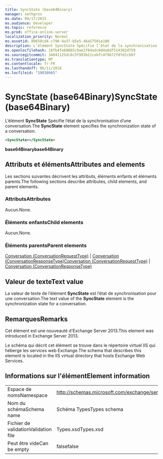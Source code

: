 ```yaml
---
title: SyncState (base64Binary)
manager: sethgros
ms.date: 09/17/2015
ms.audience: Developer
ms.topic: reference
ms.prod: office-online-server
localization_priority: Normal
ms.assetid: 89650cd4-c790-4a37-b5e5-46a57501e100
description: L’élément SyncState Spécifie l’état de la synchronisation d’une conversation.
ms.openlocfilehash: 18fb4fe60085c9ae2f84adc0d4a6df514302d759
ms.sourcegitcommit: 34041125dc8c5f993b21cebfc4f8b72f0fd2cb6f
ms.translationtype: MT
ms.contentlocale: fr-FR
ms.lasthandoff: 06/11/2018
ms.locfileid: "19838665"
---
```

# <a name="syncstate-base64binary"></a><span data-ttu-id="754f6-103">SyncState (base64Binary)</span><span class="sxs-lookup"><span data-stu-id="754f6-103">SyncState (base64Binary)</span></span>

<span data-ttu-id="754f6-104">L’élément **SyncState** Spécifie l’état de la synchronisation d’une conversation.</span><span class="sxs-lookup"><span data-stu-id="754f6-104">The **SyncState** element specifies the synchronization state of a conversation.</span></span> 
  
```XML
<SyncState></SyncState>
```

 <span data-ttu-id="754f6-105">**base64Binary**</span><span class="sxs-lookup"><span data-stu-id="754f6-105">**base64Binary**</span></span>
## <a name="attributes-and-elements"></a><span data-ttu-id="754f6-106">Attributs et éléments</span><span class="sxs-lookup"><span data-stu-id="754f6-106">Attributes and elements</span></span>

<span data-ttu-id="754f6-107">Les sections suivantes décrivent les attributs, éléments enfants et éléments parents.</span><span class="sxs-lookup"><span data-stu-id="754f6-107">The following sections describe attributes, child elements, and parent elements.</span></span>
  
### <a name="attributes"></a><span data-ttu-id="754f6-108">Attributs</span><span class="sxs-lookup"><span data-stu-id="754f6-108">Attributes</span></span>

<span data-ttu-id="754f6-109">Aucun.</span><span class="sxs-lookup"><span data-stu-id="754f6-109">None.</span></span>
  
### <a name="child-elements"></a><span data-ttu-id="754f6-110">Éléments enfants</span><span class="sxs-lookup"><span data-stu-id="754f6-110">Child elements</span></span>

<span data-ttu-id="754f6-111">Aucun.</span><span class="sxs-lookup"><span data-stu-id="754f6-111">None.</span></span>
  
### <a name="parent-elements"></a><span data-ttu-id="754f6-112">Éléments parents</span><span class="sxs-lookup"><span data-stu-id="754f6-112">Parent elements</span></span>

<span data-ttu-id="754f6-113">[Conversation (ConversationRequestType)](conversation-conversationrequesttype.md) | [Conversation (ConversationResponseType)](conversation-conversationresponsetype.md)</span><span class="sxs-lookup"><span data-stu-id="754f6-113">[Conversation (ConversationRequestType)](conversation-conversationrequesttype.md) | [Conversation (ConversationResponseType)](conversation-conversationresponsetype.md)</span></span>
  
## <a name="text-value"></a><span data-ttu-id="754f6-114">Valeur de texte</span><span class="sxs-lookup"><span data-stu-id="754f6-114">Text value</span></span>

<span data-ttu-id="754f6-115">La valeur de texte de l’élément **SyncState** est l’état de synchronisation pour une conversation.</span><span class="sxs-lookup"><span data-stu-id="754f6-115">The text value of the **SyncState** element is the synchronization state for a conversation.</span></span> 
  
## <a name="remarks"></a><span data-ttu-id="754f6-116">Remarques</span><span class="sxs-lookup"><span data-stu-id="754f6-116">Remarks</span></span>

<span data-ttu-id="754f6-117">Cet élément est une nouveauté d'Exchange Server 2013.</span><span class="sxs-lookup"><span data-stu-id="754f6-117">This element was introduced in Exchange Server 2013.</span></span>
  
<span data-ttu-id="754f6-118">Le schéma qui décrit cet élément se trouve dans le répertoire virtuel IIS qui héberge les services web Exchange.</span><span class="sxs-lookup"><span data-stu-id="754f6-118">The schema that describes this element is located in the IIS virtual directory that hosts Exchange Web Services.</span></span>
  
## <a name="element-information"></a><span data-ttu-id="754f6-119">Informations sur l'élément</span><span class="sxs-lookup"><span data-stu-id="754f6-119">Element information</span></span>

|||
|:-----|:-----|
|<span data-ttu-id="754f6-120">Espace de noms</span><span class="sxs-lookup"><span data-stu-id="754f6-120">Namespace</span></span>  <br/> |http://schemas.microsoft.com/exchange/services/2006/types  <br/> |
|<span data-ttu-id="754f6-121">Nom du schéma</span><span class="sxs-lookup"><span data-stu-id="754f6-121">Schema name</span></span>  <br/> |<span data-ttu-id="754f6-122">Schéma Types</span><span class="sxs-lookup"><span data-stu-id="754f6-122">Types schema</span></span>  <br/> |
|<span data-ttu-id="754f6-123">Fichier de validation</span><span class="sxs-lookup"><span data-stu-id="754f6-123">Validation file</span></span>  <br/> |<span data-ttu-id="754f6-124">Types.xsd</span><span class="sxs-lookup"><span data-stu-id="754f6-124">Types.xsd</span></span>  <br/> |
|<span data-ttu-id="754f6-125">Peut être vide</span><span class="sxs-lookup"><span data-stu-id="754f6-125">Can be empty</span></span>  <br/> |<span data-ttu-id="754f6-126">false</span><span class="sxs-lookup"><span data-stu-id="754f6-126">false</span></span>  <br/> |
   

